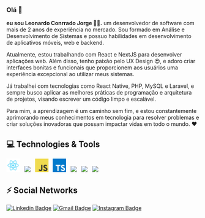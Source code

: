 ### Olá 👋
**eu sou Leonardo Conrrado Jorge 👨🚀.** um desenvolvedor de software com mais de 2 anos de experiência no mercado. Sou formado em Análise e Desenvolvimento de Sistemas e possuo habilidades em desenvolvimento de aplicativos móveis, web e backend.

Atualmente, estou trabalhando com React e NextJS para desenvolver aplicações web. Além disso, tenho paixão pelo UX Design 😍, e adoro criar interfaces bonitas e funcionais que proporcionem aos usuários uma experiência excepcional ao utilizar meus sistemas.
                                                   
Já trabalhei com tecnologias como React Native, PHP, MySQL e Laravel, e sempre busco aplicar as melhores práticas de programação e arquitetura de projetos, visando escrever um código limpo e escalável.

Para mim, a aprendizagem é um caminho sem fim, e estou constantemente aprimorando meus conhecimentos em tecnologia para resolver problemas e criar soluções inovadoras que possam impactar vidas em todo o mundo. ❤️

## 💻 Technologies & Tools

<p>
<img src="https://raw.githubusercontent.com/github/explore/80688e429a7d4ef2fca1e82350fe8e3517d3494d/topics/react/react.png" height="35px"/>
&nbsp;
<img src="https://www.freepnglogos.com/uploads/apple-logo-png/apple-logo-icon-transparent-png-svg-vector-3.png" height="35px"/>  
&nbsp;  
<img src="https://raw.githubusercontent.com/github/explore/80688e429a7d4ef2fca1e82350fe8e3517d3494d/topics/javascript/javascript.png" height="35px"/>
&nbsp;  
<img src="https://raw.githubusercontent.com/github/explore/80688e429a7d4ef2fca1e82350fe8e3517d3494d/topics/typescript/typescript.png" height="35px"/>
&nbsp;
<img src="https://img.icons8.com/color/452/firebase.png" height="35px" />   
&nbsp;
<img src="https://cdn-icons-png.flaticon.com/512/528/528261.png" height="35px" />
&nbsp;
<img src="https://inceptum-stor.icons8.com/TErRc1E6L9wX/expoicon.jpg" height="35px" />
&nbsp;
</p>
<!-- 
<img src="https://img.shields.io/badge/javascript-%23F7DF1E.svg?&style=for-the-badge&logo=javascript&logoColor=black" height="25"/>
<img src="https://img.shields.io/badge/typescript%20-%23007ACC.svg?&style=for-the-badge&logo=typescript&logoColor=white" height="25"/>
<img src="https://img.shields.io/badge/react%20-%2320232a.svg?&style=for-the-badge&logo=react&logoColor=%2361DAFB" height="25"/>
<img src="https://img.shields.io/badge/react native%20-%2320232a.svg?&style=for-the-badge&logo=react&logoColor=%2361DAFB" height="25"/> -->

## ⚡ Social Networks

[![Linkedin Badge](https://img.shields.io/badge/-LinkedIn-blue?style=flat&logo=Linkedin&logoColor=white&link=https://www.linkedin.com/in/rebeccamanzi/)](https://www.linkedin.com/in/leonardo-jorge-a88a561b6/)
[![Gmail Badge](https://img.shields.io/badge/-Gmail-c14438?style=flat&logo=Gmail&logoColor=white&link=mailto:rebeccamanzi@gmail.com)](mailto:leonardoti4437@gmail.com)
[![Instagram Badge](https://img.shields.io/badge/-Instagram-C13584?style=flat&labelColor=C13584&logo=instagram&logoColor=white&link=https://www.instagram.com/codepwr/)](https://www.instagram.com/leoojorge_/)

